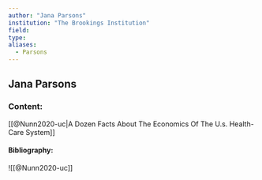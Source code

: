```yaml
---
author: "Jana Parsons"
institution: "The Brookings Institution"
field:
type:
aliases:
  - Parsons
---
```


## Jana Parsons

### Content:
[[@Nunn2020-uc|A Dozen Facts About The Economics Of The U.s. Health-Care System]]

#### Bibliography:

![[@Nunn2020-uc]]